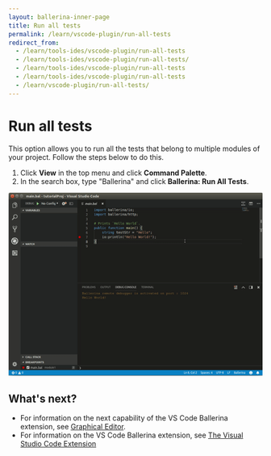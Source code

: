 ```yaml
---
layout: ballerina-inner-page
title: Run all tests
permalink: /learn/vscode-plugin/run-all-tests
redirect_from:
  - /learn/tools-ides/vscode-plugin/run-all-tests
  - /learn/tools-ides/vscode-plugin/run-all-tests/
  - /learn/tools-ides/vscode-plugin/run-all-tests
  - /learn/tools-ides/vscode-plugin/run-all-tests
  - /learn/vscode-plugin/run-all-tests/
---
```


# Run all tests

This option allows you to run all the tests that belong to multiple modules of your project. Follow the steps below to do this.

1. Click **View** in the top menu and click **Command Palette**.
2. In the search box, type "Ballerina" and click **Ballerina: Run All Tests**.

![Run all tests](/learn/images/run-all-tests.gif)

## What's next?

- For information on the next capability of the VS Code Ballerina extension, see [Graphical Editor](/learn/vscode-plugin/graphical-editor).
- For information on the VS Code Ballerina extension, see [The Visual Studio Code Extension](/learn/vscode-plugin/)
